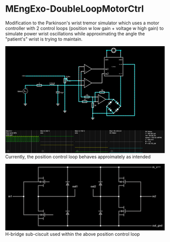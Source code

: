 # MEngExo-DoubleLoopMotorCtrl
Modification to the Parkinson's wrist tremor simulator which uses a motor controller with 2 control loops (position w low gain + voltage w high gain) to simulate power wrist oscillations while approximating the angle the "patient's" wrist is trying to maintain.


![Currently, the position control loop behaves approimately as intended](https://github.com/AsymmetricIris/MEngExo-DoubleLoopMotorCtrl/blob/master/img/pos_ctrl.png?raw=true)
Currently, the position control loop behaves approimately as intended


![H-bridge sub-ciscuit used within the above position control loop](https://github.com/AsymmetricIris/MEngExo-DoubleLoopMotorCtrl/blob/master/img/h-bridge.png?raw=true)
H-bridge sub-ciscuit used within the above position control loop